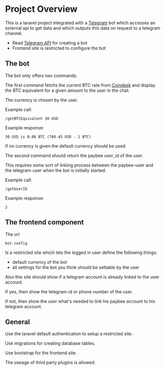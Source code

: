 # Project Overview

This is a laravel project integrated with a [Telegram](https://www.telegram.org/) bot which accesses an external api to get data and which outputs this data on request to a telegram channel.

* Read [Telegram API](https://core.telegram.org/api) for creating a bot
* Frontend site is restricted to configure the bot

## The bot

The bot only offers two commands.

The first command fetchs the current BTC rate from [Coindesk](http://www.coindesk.com/api/) and display the BTC equivalent for a given amount to the user in the chat.

The currency is chosen by the user.

Example call:

    /getBTCEquivalent 30 USD

Example response:

    30 USD is 0.08 BTC (760.45 USD - 1 BTC)

If no currency is given the default currency should be used.

The second command should return the paybee user_id of the user.

This requires some sort of linking process between the paybee-user and the telegram-user when the bot is initially started.

Example call:

    /getUserID

Example response:

    2


## The frontend component

The url

    bot-config

Is a restricted site which lets the logged in user define the following things:

* default currency of the bot
* all settings for the bot you think should be settable by the user

Also this site should show if a telegram account is already linked to the user account.

If yes, then show the telegram-id or phone number of the user.

If not, then show the user what's  needed to link his paybee account to his telegram account.



## General
Use the laravel default authentication to setup a restricted site.

Use migrations for creating database tables.

Use bootstrap for the frontend site.

The useage of third party plugins is allowed.
